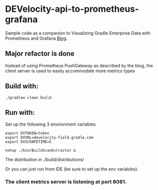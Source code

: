 # DEVelocity-api-to-prometheus-grafana  

Sample code as a companion to Visualizing Gradle Enterprise Data with Prometheus and Grafana [Blog](https://gradle.com/blog/visualizing-gradle-enterprise-data-with-prometheus-and-grafana-gradle-enterprise-api-in-action/).

## Major refactor is done
Instead of using Prometheus PushGateway as described by the blog, the client server is used to easily accommodate more metrics types

## Build with:

```./gradlew clean build```

## Run with:

Set up the following 3 environment variables

```
export DVTOKEN=token
export DVURL=develocity-field.gradle.com
export DVSCRAPETIME=5

nohup ./bin/BuildScanExtractor &

```

The distribution in ./build/distributions/

Or you can just run from IDE (be sure to set up the env variables).

### The client metrics server is listening at port 8081.

